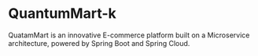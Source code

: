 # QuantumMart-k
 QuatamMart is an innovative E-commerce platform built on a Microservice architecture, powered by Spring Boot and Spring Cloud.
